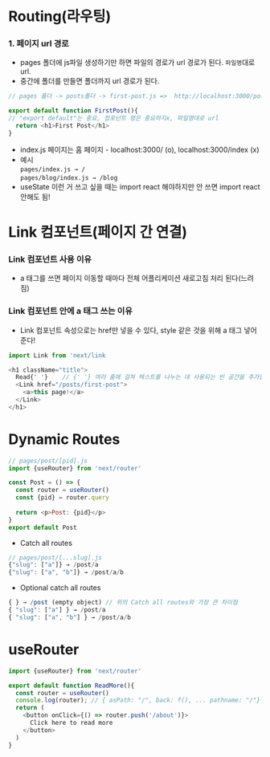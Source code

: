 # Routing(라우팅)

### 1. 페이지 url 경로
- pages 폴더에 js파일 생성하기만 하면 파일의 경로가 url 경로가 된다. `파일명`대로 url.
- 중간에 폴더를 만들면 폴더까지 url 경로가 된다.
```javascript
// pages 폴더 -> posts폴더 -> first-post.js =>  http://localhost:3000/posts/first-post

export default function FirstPost(){ 
// "export default"는 중요, 컴포넌트 명은 중요하지x, 파일명대로 url
  return <h1>First Post</h1>
}
```
- index.js 페이지는 홈 페이지 - localhost:3000/ (o), localhost:3000/index (x)
- 예시   
 `pages/index.js → /`   
 `pages/blog/index.js → /blog`
- useState 이런 거 쓰고 싶을 때는 import react 해야하지만 안 쓰면 import react 안해도 됨!

# Link 컴포넌트(페이지 간 연결)
### Link 컴포넌트 사용 이유
- a 태그를 쓰면 페이지 이동할 때마다 전체 어플리케이션 새로고침 처리 된다(느려짐)
### Link 컴포넌트 안에 a 태그 쓰는 이유
- Link 컴포넌트 속성으로는 href만 넣을 수 있다, style 같은 것을 위해 a 태그 넣어준다!
```javascript
import Link from 'next/link

<h1 className="title">
  Read{' '}    // {' '} 여러 줄에 걸쳐 텍스트를 나누는 데 사용되는 빈 공간을 추가합니다.
  <Link href="/posts/first-post">
    <a>this page!</a>
  </Link>
</h1>
```
# Dynamic Routes
```javascript
// pages/post/[pid].js
import {useRouter} from 'next/router'

const Post = () => {
  const router = useRouter()
  const {pid} = router.query
  
  return <p>Post: {pid}</p>
}
export default Post
```
- Catch all routes
```javascript
// pages/post/[...slug].js
{"slug": ["a"]} → /post/a
{"slug": ["a", "b"]} → /post/a/b 
```
- Optional catch all routes
```javascript
{ } → /post (empty object) // 위의 Catch all routes와 가장 큰 차이점
{ "slug": ["a"] } → /post/a
{ "slug": ["a", "b"] } → /post/a/b 
```

# useRouter
```javascript
import {useRouter} from 'next/router'

export default function ReadMore(){
  const router = useRouter()
  console.log(router); // { asPath: "/", back: f(), ... pathname: "/"} 이런 기타등등 router 객체 나옴, router.pathname이 현재 주소인 "/"를 가리킴
  return (
    <button onClick={() => router.push('/about')}>
      Click here to read more
    </button>
  )
}
```
